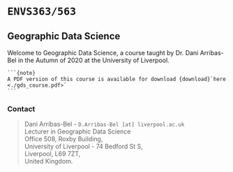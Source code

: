 
# `ENVS363/563`

## Geographic Data Science

Welcome to Geographic Data Science, a course taught by Dr. Dani Arribas-Bel in the Autumn of 2020 at the University of Liverpool.

````{margin}
```{note}
A PDF version of this course is available for download {download}`here <./gds_course.pdf>`
```
````

### Contact

> Dani Arribas-Bel - `D.Arribas-Bel [at] liverpool.ac.uk`  
Lecturer in Geographic Data Science  
Office 508, Roxby Building,  
University of Liverpool - 74 Bedford St S,  
Liverpool, L69 7ZT,  
United Kingdom.

